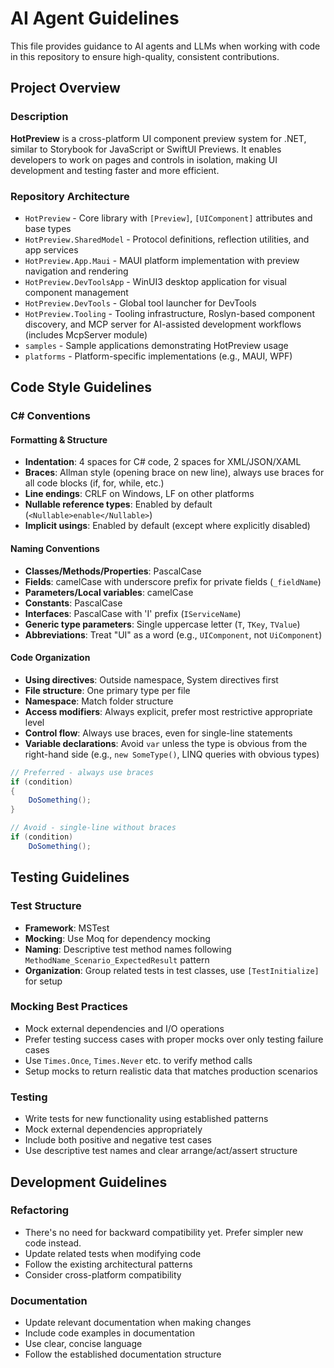 # AI Agent Guidelines

This file provides guidance to AI agents and LLMs when working with code in this repository to ensure high-quality, consistent contributions.

## Project Overview

### Description

**HotPreview** is a cross-platform UI component preview system for .NET, similar to Storybook for JavaScript or SwiftUI Previews. It enables developers to work on pages and controls in isolation, making UI development and testing faster and more efficient.

### Repository Architecture

- `HotPreview` - Core library with `[Preview]`, `[UIComponent]` attributes and base types
- `HotPreview.SharedModel` - Protocol definitions, reflection utilities, and app services
- `HotPreview.App.Maui` - MAUI platform implementation with preview navigation and rendering
- `HotPreview.DevToolsApp` - WinUI3 desktop application for visual component management
- `HotPreview.DevTools` - Global tool launcher for DevTools
- `HotPreview.Tooling` - Tooling infrastructure, Roslyn-based component discovery, and MCP server for AI-assisted development workflows (includes McpServer module)
- `samples` - Sample applications demonstrating HotPreview usage
- `platforms` - Platform-specific implementations (e.g., MAUI, WPF)

## Code Style Guidelines

### C# Conventions

#### Formatting & Structure
- **Indentation**: 4 spaces for C# code, 2 spaces for XML/JSON/XAML
- **Braces**: Allman style (opening brace on new line), always use braces for all code blocks (if, for, while, etc.)
- **Line endings**: CRLF on Windows, LF on other platforms
- **Nullable reference types**: Enabled by default (`<Nullable>enable</Nullable>`)
- **Implicit usings**: Enabled by default (except where explicitly disabled)

#### Naming Conventions
- **Classes/Methods/Properties**: PascalCase
- **Fields**: camelCase with underscore prefix for private fields (`_fieldName`)
- **Parameters/Local variables**: camelCase
- **Constants**: PascalCase
- **Interfaces**: PascalCase with 'I' prefix (`IServiceName`)
- **Generic type parameters**: Single uppercase letter (`T`, `TKey`, `TValue`)
- **Abbreviations**: Treat "UI" as a word (e.g., `UIComponent`, not `UiComponent`)

#### Code Organization
- **Using directives**: Outside namespace, System directives first
- **File structure**: One primary type per file
- **Namespace**: Match folder structure
- **Access modifiers**: Always explicit, prefer most restrictive appropriate level
- **Control flow**: Always use braces, even for single-line statements
- **Variable declarations**: Avoid `var` unless the type is obvious from the right-hand side (e.g., `new SomeType()`, LINQ queries with obvious types)

```csharp
// Preferred - always use braces
if (condition)
{
    DoSomething();
}

// Avoid - single-line without braces
if (condition)
    DoSomething();
```

## Testing Guidelines

### Test Structure
- **Framework**: MSTest
- **Mocking**: Use Moq for dependency mocking
- **Naming**: Descriptive test method names following `MethodName_Scenario_ExpectedResult` pattern
- **Organization**: Group related tests in test classes, use `[TestInitialize]` for setup

### Mocking Best Practices
- Mock external dependencies and I/O operations
- Prefer testing success cases with proper mocks over only testing failure cases
- Use `Times.Once`, `Times.Never` etc. to verify method calls
- Setup mocks to return realistic data that matches production scenarios

### Testing
- Write tests for new functionality using established patterns
- Mock external dependencies appropriately
- Include both positive and negative test cases
- Use descriptive test names and clear arrange/act/assert structure

## Development Guidelines

### Refactoring
- There's no need for backward compatibility yet. Prefer simpler new code instead.
- Update related tests when modifying code
- Follow the existing architectural patterns
- Consider cross-platform compatibility

### Documentation
- Update relevant documentation when making changes
- Include code examples in documentation
- Use clear, concise language
- Follow the established documentation structure
